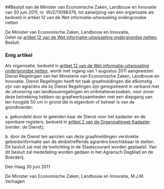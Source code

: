 <meta http-equiv='Content-Type' content='text/html; charset=utf-8' />

##Besluit van de Minister van Economische Zaken, Landbouw en Innovatie van 30 juni 2011, nr. WJZ/11098379, tot aanwijzing van een organisatie als bedoeld in artikel 12 van de Wet informatie-uitwisseling ondergrondse netten

De Minister van Economische Zaken, Landbouw en Innovatie,  
Gelet op [artikel 12 van de Wet informatie-uitwisseling ondergrondse netten](../../../../../../../../../../../wet/wet/informatie-uitwisseling/ondergrondse/netten/BWBR0023775/README.md);
Besluit:    

### Enig artikel  

Als organisatie, bedoeld in [artikel 12 van de Wet informatie-uitwisseling ondergrondse netten](../../../../../../../../../../../wet/wet/informatie-uitwisseling/ondergrondse/netten/BWBR0023775/README.md), wordt met ingang van 1 augustus 2011 aangewezen Dienst Regelingen van het Ministerie van Economische Zaken, Landbouw en Innovatie. Dienst Regelingen heeft tot taak graafmeldingen die afkomstig zijn van agrariërs die bij Dienst Regelingen zijn geregistreerd in verband met de uitvoering van landbouwregelingen en oriëntatieverzoeken, voor zover deze betrekking hebben op graafwerkzaamheden met een diepgang van ten hoogste 50 cm in grond die in eigendom of beheer is van de grondroerder: 

a. gebundeld door te geleiden naar de Dienst voor het kadaster en de openbare registers, bedoeld in [artikel 2 van de Organisatiewet Kadaster](../../../../../../../../../../../wet/organisatiewet/kadaster/BWBR0006463/README.md) (verder: de Dienst);  

b. door de Dienst ten aanzien van deze graafmeldingen verstrekte gebiedsinformatie aan de desbetreffende agrariërs beschikbaar te stellen.   
Dit besluit zal met de toelichting in de Staatscourant worden geplaatst. Van dit besluit zal mededeling worden gedaan in het Agrarisch Dagblad en de Boerderij.   

Den Haag 
30 juni 2011   

De 
Minister van Economische Zaken, Landbouw en Innovatie, 
M.J.M. Verhagen     
